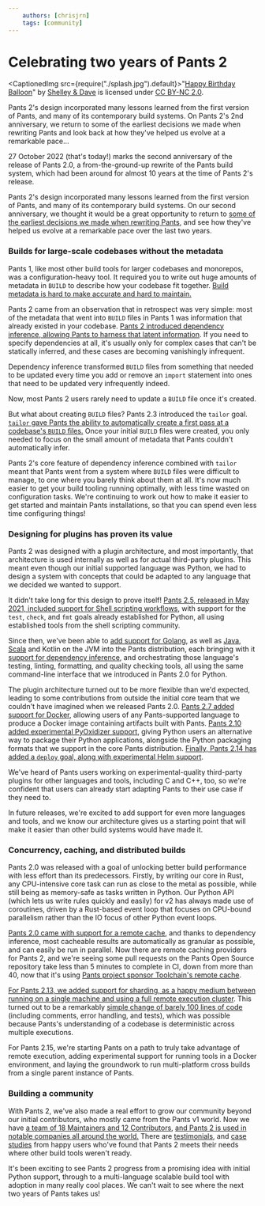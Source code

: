 ```yaml
---
    authors: [chrisjrn]
    tags: [community]
---
```


# Celebrating two years of Pants 2

<CaptionedImg src={require("./splash.jpg").default}>"[Happy Birthday Balloon](https://www.flickr.com/photos/93322500@N00/6077474404)" by [Shelley & Dave](https://www.flickr.com/photos/93322500@N00) is licensed under [CC BY-NC 2.0](https://creativecommons.org/licenses/by-nc/2.0/?ref=openverse).</CaptionedImg>

Pants 2's design incorporated many lessons learned from the first version of Pants, and many of its contemporary build systems. On Pants 2's 2nd anniversary, we return to some of the earliest decisions we made when rewriting Pants and look back at how they've helped us evolve at a remarkable pace…

<!--truncate-->

27 October 2022 (that's today!) marks the second anniversary of the release of Pants 2.0, a from-the-ground-up rewrite of the Pants build system, which had been around for almost 10 years at the time of Pants 2's release.

Pants 2's design incorporated many lessons learned from the first version of Pants, and many of its contemporary build systems. On our second anniversary, we thought it would be a great opportunity to return to [some of the earliest decisions we made when rewriting Pants](./2020-10-27-introducing-pants-v2.md), and see how they've helped us evolve at a remarkable pace over the last two years.

### Builds for large-scale codebases without the metadata

Pants 1, like most other build tools for larger codebases and monorepos, was a configuration-heavy tool. It required you to write out huge amounts of metadata in `BUILD` to describe how your codebase fit together. [Build metadata is hard to make accurate and hard to maintain.](../2021-11-18-pants-vs-bazel/index.md)

Pants 2 came from an observation that in retrospect was very simple: most of the metadata that went into `BUILD` files in Pants 1 was information that already existed in your codebase. [Pants 2 introduced dependency inference, allowing Pants to harness that latent information](../2022-10-27-why-dependency-inference/index.md). If you need to specify dependencies at all, it's usually only for complex cases that can't be statically inferred, and these cases are becoming vanishingly infrequent.

Dependency inference transformed `BUILD` files from something that needed to be updated every time you add or remove an `import` statement into ones that need to be updated very infrequently indeed.

Now, most Pants 2 users rarely need to update a `BUILD` file once it's created.

But what about creating `BUILD` files? Pants 2.3 introduced the `tailor` goal. [`tailor` gave Pants the ability to automatically create a first pass at a codebase's `BUILD` files.](../2021-03-19-tailoring-pants-to-your-codebase/index.md) Once your initial `BUILD` files were created, you only needed to focus on the small amount of metadata that Pants couldn't automatically infer.

Pants 2's core feature of dependency inference combined with `tailor` meant that Pants went from a system where `BUILD` files were difficult to manage, to one where you barely think about them at all. It's now much easier to get your build tooling running optimally, with less time wasted on configuration tasks. We're continuing to work out how to make it easier to get started and maintain Pants installations, so that you can spend even less time configuring things!

### Designing for plugins has proven its value

Pants 2 was designed with a plugin architecture, and most importantly, that architecture is used internally as well as for actual third-party plugins. This meant even though our initial supported language was Python, we had to design a system with concepts that could be adapted to any language that we decided we wanted to support.

It didn't take long for this design to prove itself! [Pants 2.5, released in May 2021, included support for Shell scripting workflows](../2021-05-20-introducing-pants-2-5/index.md), with support for the `test`, `check`, and `fmt` goals already established for Python, all using established tools from the shell scripting community.

Since then, we've been able to [add support for Golang](../2021-11-10-golang-support-pants-28/index.md), as well as [Java, Scala](../2022-01-12-pants-2-9/index.md) and Kotlin on the JVM into the Pants distribution, each bringing with it [support for dependency inference](../2021-11-22-automatically-unlocking-concurrent-builds-and-fine-grained-caching-on-the-jvm-with-dependency-inference/index.md), and orchestrating those language's testing, linting, formatting, and quality checking tools, all using the same command-line interface that we introduced in Pants 2.0 for Python.

The plugin architecture turned out to be more flexible than we'd expected, leading to some contributions from outside the initial core team that we couldn't have imagined when we released Pants 2.0. [Pants 2.7 added support for Docker](../2021-09-28-docker-support/index.md), allowing users of any Pants-supported language to produce a Docker image containing artifacts built with Pants. [Pants 2.10 added experimental PyOxidizer support](../2022-02-18-packaging-python-with-the-pyoxidizer-pants-plugin/index.md), giving Python users an alternative way to package their Python applications, alongside the Python packaging formats that we support in the core Pants distribution. [Finally, Pants 2.14 has added a `deploy` goal, along with experimental Helm support](../2022-10-26-pants-2-14/index.md).

We've heard of Pants users working on experimental-quality third-party plugins for other languages and tools, including C and C++, too, so we're confident that users can already start adapting Pants to their use case if they need to.

In future releases, we're excited to add support for even more languages and tools, and we know our architecture gives us a starting point that will make it easier than other build systems would have made it.

### Concurrency, caching, and distributed builds

Pants 2.0 was released with a goal of unlocking better build performance with less effort than its predecessors. Firstly, by writing our core in Rust, any CPU-intensive core task can run as close to the metal as possible, while still being as memory-safe as tasks written in Python. Our Python API (which lets us write rules quickly and easily) for v2 has always made use of coroutines, driven by a Rust-based event loop that focuses on CPU-bound parallelism rather than the IO focus of other Python event loops.

[Pants 2.0 came with support for a remote cache](https://www.pantsbuild.org/docs/remote-caching), and thanks to dependency inference, most cacheable results are automatically as granular as possible, and can easily be run in parallel. Now there are remote caching providers for Pants 2, and we're seeing some pull requests on the Pants Open Source repository take less than 5 minutes to complete in CI, down from more than 40, now that it's using [Pants project sponsor Toolchain's remote cache](https://toolchain.com).

[For Pants 2.13, we added support for sharding, as a happy medium between running on a single machine and using a full remote execution cluster](../2022-09-01-introducing-pants-2-13/index.md). This turned out to be a remarkably [simple change of barely 100 lines of code](https://github.com/pantsbuild/pants/pull/15417/files) (including comments, error handling, and tests), which was possible because Pants's understanding of a codebase is deterministic across multiple executions.

For Pants 2.15, we're starting Pants on a path to truly take advantage of remote execution, adding experimental support for running tools in a Docker environment, and laying the groundwork to run multi-platform cross builds from a single parent instance of Pants.

### Building a community

With Pants 2, we've also made a real effort to grow our community beyond our initial contributors, who mostly came from the Pants v1 world. Now we have [a team of 18 Maintainers and 12 Contributors](https://www.pantsbuild.org/docs/team), [and Pants 2 is used in notable companies all around the world.](https://www.pantsbuild.org/page/who-uses-pants) There are [testimonials](https://www.pantsbuild.org/docs/testimonials), and [case studies](https://www.pantsbuild.org/docs/media#posts--articles) from happy users who've found that Pants 2 meets their needs where other build tools weren't ready.

It's been exciting to see Pants 2 progress from a promising idea with initial Python support, through to a multi-language scalable build tool with adoption in many really cool places. We can't wait to see where the next two years of Pants takes us!
